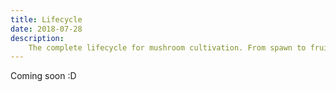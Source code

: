 ```yaml
---
title: Lifecycle
date: 2018-07-28
description:
    The complete lifecycle for mushroom cultivation. From spawn to fruiting blocks
---
```




Coming soon :D
